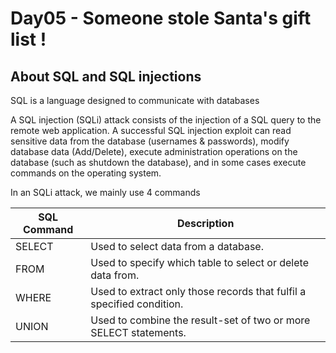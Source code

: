 # Day05 - Someone stole Santa's gift list !

## About SQL and SQL injections

SQL is a language designed to communicate with databases

A SQL injection (SQLi) attack consists of the injection of a SQL query to the remote web application. A successful SQL injection exploit can read sensitive data from the database (usernames & passwords), modify database data (Add/Delete), execute administration operations on the database (such as shutdown the database), and in some cases execute commands on the operating system.

In an SQLi attack, we mainly use 4 commands

| SQL Command | Description |
|-------------|-------------|
| SELECT | Used to select data from a database.|
| FROM | Used to specify which table to select or delete data from.|
| WHERE | Used to extract only those records that fulfil a specified condition.|
| UNION | Used to combine the result-set of two or more SELECT statements.|
